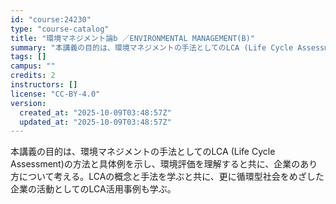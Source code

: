 ```yaml
---
id: "course:24230"
type: "course-catalog"
title: "環境マネジメント論b ／ENVIRONMENTAL MANAGEMENT(B)"
summary: "本講義の目的は、環境マネジメントの手法としてのLCA (Life Cycle Assessment)の方法と具体例を示し、環境評価を理解すると共に、企業のあり方について考える。LCAの概念と手法を学ぶと共に、更に循環型社会をめざした企業の活…"
tags: []
campus: ""
credits: 2
instructors: []
license: "CC-BY-4.0"
version:
  created_at: "2025-10-09T03:48:57Z"
  updated_at: "2025-10-09T03:48:57Z"
---
```

本講義の目的は、環境マネジメントの手法としてのLCA (Life Cycle Assessment)の方法と具体例を示し、環境評価を理解すると共に、企業のあり方について考える。LCAの概念と手法を学ぶと共に、更に循環型社会をめざした企業の活動としてのLCA活用事例も学ぶ。
